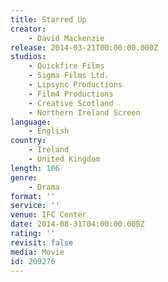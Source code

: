 ```yaml
---
title: Starred Up
creator:
    - David Mackenzie
release: 2014-03-21T00:00:00.000Z
studios:
    - Quickfire Films
    - Sigma Films Ltd.
    - Lipsync Productions
    - Film4 Productions
    - Creative Scotland
    - Northern Ireland Screen
language:
    - English
country:
    - Ireland
    - United Kingdom
length: 106
genre:
    - Drama
format: ''
service: ''
venue: IFC Center
date: 2014-08-31T04:00:00.000Z
rating: ''
revisit: false
media: Movie
id: 209276
---
```



